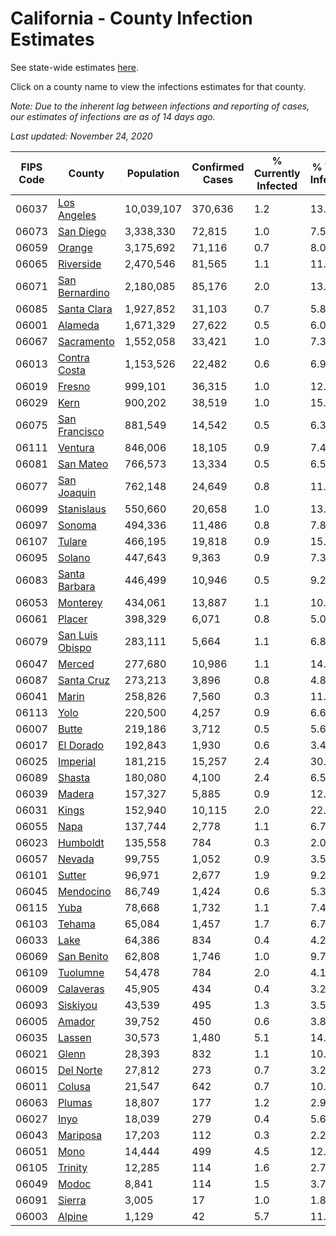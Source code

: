 # California - County Infection Estimates

See state-wide estimates [here](/infections/us-ca).

Click on a county name to view the infections estimates for that county.

*Note: Due to the inherent lag between infections and reporting of cases, our estimates of infections are as of 14 days ago.*

*Last updated: November 24, 2020*

|   FIPS Code |                             County |   Population |   Confirmed Cases |   % Currently Infected |   % Total Infected |
|-------------|------------------------------------|--------------|-------------------|------------------------|--------------------|
|       06037 |         [Los Angeles](los-angeles) |   10,039,107 |           370,636 |                    1.2 |               13.3 |
|       06073 |             [San Diego](san-diego) |    3,338,330 |            72,815 |                    1.0 |                7.5 |
|       06059 |                   [Orange](orange) |    3,175,692 |            71,116 |                    0.7 |                8.0 |
|       06065 |             [Riverside](riverside) |    2,470,546 |            81,565 |                    1.1 |               11.7 |
|       06071 |   [San Bernardino](san-bernardino) |    2,180,085 |            85,176 |                    2.0 |               13.2 |
|       06085 |         [Santa Clara](santa-clara) |    1,927,852 |            31,103 |                    0.7 |                5.8 |
|       06001 |                 [Alameda](alameda) |    1,671,329 |            27,622 |                    0.5 |                6.0 |
|       06067 |           [Sacramento](sacramento) |    1,552,058 |            33,421 |                    1.0 |                7.3 |
|       06013 |       [Contra Costa](contra-costa) |    1,153,526 |            22,482 |                    0.6 |                6.9 |
|       06019 |                   [Fresno](fresno) |      999,101 |            36,315 |                    1.0 |               12.7 |
|       06029 |                       [Kern](kern) |      900,202 |            38,519 |                    1.0 |               15.4 |
|       06075 |     [San Francisco](san-francisco) |      881,549 |            14,542 |                    0.5 |                6.3 |
|       06111 |                 [Ventura](ventura) |      846,006 |            18,105 |                    0.9 |                7.4 |
|       06081 |             [San Mateo](san-mateo) |      766,573 |            13,334 |                    0.5 |                6.5 |
|       06077 |         [San Joaquin](san-joaquin) |      762,148 |            24,649 |                    0.8 |               11.7 |
|       06099 |           [Stanislaus](stanislaus) |      550,660 |            20,658 |                    1.0 |               13.2 |
|       06097 |                   [Sonoma](sonoma) |      494,336 |            11,486 |                    0.8 |                7.8 |
|       06107 |                   [Tulare](tulare) |      466,195 |            19,818 |                    0.9 |               15.3 |
|       06095 |                   [Solano](solano) |      447,643 |             9,363 |                    0.9 |                7.3 |
|       06083 |     [Santa Barbara](santa-barbara) |      446,499 |            10,946 |                    0.5 |                9.2 |
|       06053 |               [Monterey](monterey) |      434,061 |            13,887 |                    1.1 |               10.8 |
|       06061 |                   [Placer](placer) |      398,329 |             6,071 |                    0.8 |                5.0 |
|       06079 | [San Luis Obispo](san-luis-obispo) |      283,111 |             5,664 |                    1.1 |                6.8 |
|       06047 |                   [Merced](merced) |      277,680 |            10,986 |                    1.1 |               14.0 |
|       06087 |           [Santa Cruz](santa-cruz) |      273,213 |             3,896 |                    0.8 |                4.8 |
|       06041 |                     [Marin](marin) |      258,826 |             7,560 |                    0.3 |               11.1 |
|       06113 |                       [Yolo](yolo) |      220,500 |             4,257 |                    0.9 |                6.6 |
|       06007 |                     [Butte](butte) |      219,186 |             3,712 |                    0.5 |                5.6 |
|       06017 |             [El Dorado](el-dorado) |      192,843 |             1,930 |                    0.6 |                3.4 |
|       06025 |               [Imperial](imperial) |      181,215 |            15,257 |                    2.4 |               30.1 |
|       06089 |                   [Shasta](shasta) |      180,080 |             4,100 |                    2.4 |                6.5 |
|       06039 |                   [Madera](madera) |      157,327 |             5,885 |                    0.9 |               12.7 |
|       06031 |                     [Kings](kings) |      152,940 |            10,115 |                    2.0 |               22.7 |
|       06055 |                       [Napa](napa) |      137,744 |             2,778 |                    1.1 |                6.7 |
|       06023 |               [Humboldt](humboldt) |      135,558 |               784 |                    0.3 |                2.0 |
|       06057 |                   [Nevada](nevada) |       99,755 |             1,052 |                    0.9 |                3.5 |
|       06101 |                   [Sutter](sutter) |       96,971 |             2,677 |                    1.9 |                9.2 |
|       06045 |             [Mendocino](mendocino) |       86,749 |             1,424 |                    0.6 |                5.3 |
|       06115 |                       [Yuba](yuba) |       78,668 |             1,732 |                    1.1 |                7.4 |
|       06103 |                   [Tehama](tehama) |       65,084 |             1,457 |                    1.7 |                6.7 |
|       06033 |                       [Lake](lake) |       64,386 |               834 |                    0.4 |                4.2 |
|       06069 |           [San Benito](san-benito) |       62,808 |             1,746 |                    1.0 |                9.7 |
|       06109 |               [Tuolumne](tuolumne) |       54,478 |               784 |                    2.0 |                4.1 |
|       06009 |             [Calaveras](calaveras) |       45,905 |               434 |                    0.4 |                3.2 |
|       06093 |               [Siskiyou](siskiyou) |       43,539 |               495 |                    1.3 |                3.5 |
|       06005 |                   [Amador](amador) |       39,752 |               450 |                    0.6 |                3.8 |
|       06035 |                   [Lassen](lassen) |       30,573 |             1,480 |                    5.1 |               14.9 |
|       06021 |                     [Glenn](glenn) |       28,393 |               832 |                    1.1 |               10.0 |
|       06015 |             [Del Norte](del-norte) |       27,812 |               273 |                    0.7 |                3.2 |
|       06011 |                   [Colusa](colusa) |       21,547 |               642 |                    0.7 |               10.5 |
|       06063 |                   [Plumas](plumas) |       18,807 |               177 |                    1.2 |                2.9 |
|       06027 |                       [Inyo](inyo) |       18,039 |               279 |                    0.4 |                5.6 |
|       06043 |               [Mariposa](mariposa) |       17,203 |               112 |                    0.3 |                2.2 |
|       06051 |                       [Mono](mono) |       14,444 |               499 |                    4.5 |               12.1 |
|       06105 |                 [Trinity](trinity) |       12,285 |               114 |                    1.6 |                2.7 |
|       06049 |                     [Modoc](modoc) |        8,841 |               114 |                    1.5 |                3.7 |
|       06091 |                   [Sierra](sierra) |        3,005 |                17 |                    1.0 |                1.8 |
|       06003 |                   [Alpine](alpine) |        1,129 |                42 |                    5.7 |               11.6 |